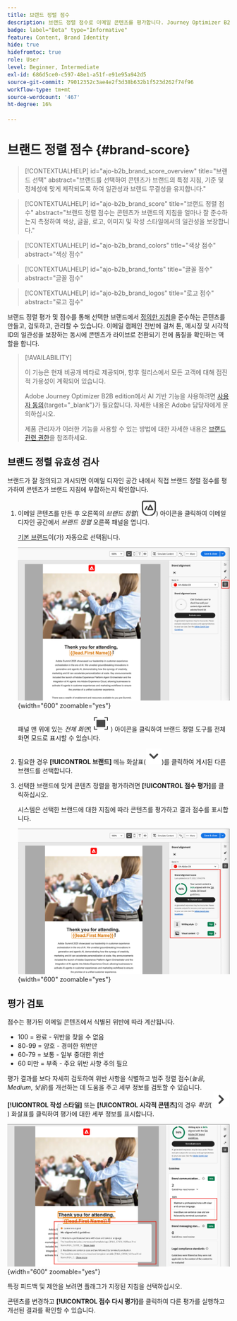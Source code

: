 ```yaml
---
title: 브랜드 정렬 점수
description: 브랜드 정렬 점수로 이메일 콘텐츠를 평가합니다. Journey Optimizer B2B edition의 브랜드 지침에 따라 색상, 글꼴, 로고 및 작성 스타일을 확인합니다.
badge: label="Beta" type="Informative"
feature: Content, Brand Identity
hide: true
hidefromtoc: true
role: User
level: Beginner, Intermediate
exl-id: 686d5ce0-c597-48e1-a51f-e91e95a942d5
source-git-commit: 79012352c3ae4e2f3d38b632b1f523d262f74f96
workflow-type: tm+mt
source-wordcount: '467'
ht-degree: 16%

---
```


# 브랜드 정렬 점수 {#brand-score}

>[!CONTEXTUALHELP]
>id="ajo-b2b_brand_score_overview"
>title="브랜드 선택"
>abstract="브랜드를 선택하여 콘텐츠가 브랜드의 특정 지침, 기준 및 정체성에 맞게 제작되도록 하여 일관성과 브랜드 무결성을 유지합니다."

>[!CONTEXTUALHELP]
>id="ajo-b2b_brand_score"
>title="브랜드 정렬 점수"
>abstract="브랜드 정렬 점수는 콘텐츠가 브랜드의 지침을 얼마나 잘 준수하는지 측정하여 색상, 글꼴, 로고, 이미지 및 작성 스타일에서의 일관성을 보장합니다."

>[!CONTEXTUALHELP]
>id="ajo-b2b_brand_colors"
>title="색상 점수"
>abstract="색상 점수"

>[!CONTEXTUALHELP]
>id="ajo-b2b_brand_fonts"
>title="글꼴 점수"
>abstract="글꼴 점수"

>[!CONTEXTUALHELP]
>id="ajo-b2b_brand_logos"
>title="로고 점수"
>abstract="로고 점수"

브랜드 정렬 평가 및 점수를 통해 선택한 브랜드에서 [정의한 지침](./brands-manage-create.md#brand-definitions)을 준수하는 콘텐츠를 만들고, 검토하고, 관리할 수 있습니다. 이메일 캠페인 전반에 걸쳐 톤, 메시징 및 시각적 ID의 일관성을 보장하는 동시에 콘텐츠가 라이브로 전환되기 전에 품질을 확인하는 역할을 합니다.

>[!AVAILABILITY]
>
>이 기능은 현재 비공개 베타로 제공되며, 향후 릴리스에서 모든 고객에 대해 점진적 가용성이 계획되어 있습니다.
>
>Adobe Journey Optimizer B2B edition에서 AI 기반 기능을 사용하려면 [사용자 동의](https://www.adobe.com/kr/legal/licenses-terms/adobe-dx-gen-ai-user-guidelines.html){target="_blank"}가 필요합니다. 자세한 내용은 Adobe 담당자에게 문의하십시오.
>
>제품 관리자가 이러한 기능을 사용할 수 있는 방법에 대한 자세한 내용은 [브랜드 관련 권한](./brands-overview.md#brand-related-permissions)을 참조하세요.

## 브랜드 정렬 유효성 검사

브랜드가 잘 정의되고 게시되면 이메일 디자인 공간 내에서 직접 브랜드 정렬 점수를 평가하여 콘텐츠가 브랜드 지침에 부합하는지 확인합니다.

1. 이메일 콘텐츠를 만든 후 오른쪽의 _브랜드 정렬_( ![브랜드 정렬 아이콘](../assets/do-not-localize/icon-brand-compliance.svg)) 아이콘을 클릭하여 이메일 디자인 공간에서 _브랜드 정렬_ 오른쪽 패널을 엽니다.

   [기본 브랜드](./brands-manage-create.md#default-brand)이(가) 자동으로 선택됩니다.

   ![브랜드 정렬 도구 액세스](./assets/brands-alignment-sidebar.png){width="600" zoomable="yes"}

   패널 맨 위에 있는 _전체 화면_( ![전체 화면 아이콘](../assets/do-not-localize/icon-full-screen.svg) ) 아이콘을 클릭하여 브랜드 정렬 도구를 전체 화면 모드로 표시할 수 있습니다.

1. 필요한 경우 **[!UICONTROL 브랜드]** 메뉴 화살표(![아래쪽 화살표](../assets/do-not-localize/icon-down-menu.svg))를 클릭하여 게시된 다른 브랜드를 선택합니다.

1. 선택한 브랜드에 맞게 콘텐츠 정렬을 평가하려면 **[!UICONTROL 점수 평가]**&#x200B;를 클릭하십시오.

   시스템은 선택한 브랜드에 대한 지침에 따라 콘텐츠를 평가하고 결과 점수를 표시합니다.

   ![브랜드 정렬 평가 점수](./assets/brands-alignment-evaluation.png){width="600" zoomable="yes"}

## 평가 검토

점수는 평가된 이메일 콘텐츠에서 식별된 위반에 따라 계산됩니다.

* 100 = 완료 - 위반을 찾을 수 없음
* 80-99 = 양호 - 경미한 위반만
* 60-79 = 보통 - 일부 중대한 위반
* 60 미만 = 부족 - 주요 위반 사항 주의 필요

평가 결과를 보다 자세히 검토하여 위반 사항을 식별하고 범주 정렬 점수(_높음_, _Medium_, _낮음_)를 개선하는 데 도움을 주고 세부 정보를 검토할 수 있습니다. **[!UICONTROL 작성 스타일]** 또는 **[!UICONTROL 시각적 콘텐츠]**&#x200B;의 경우 _확장_( ![확장 화살표](../assets/do-not-localize/icon-expand-right.svg) ) 화살표를 클릭하여 평가에 대한 세부 정보를 표시합니다.

![브랜드 정렬 평가 세부 정보](./assets/brands-alignment-evaluation-details.png){width="600" zoomable="yes"}

특정 피드백 및 제안을 보려면 플래그가 지정된 지침을 선택하십시오.

콘텐츠를 변경하고 **[!UICONTROL 점수 다시 평가]**&#x200B;를 클릭하여 다른 평가를 실행하고 개선된 결과를 확인할 수 있습니다.
